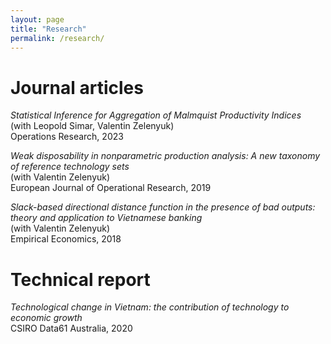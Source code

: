 ```yaml
---
layout: page
title: "Research"
permalink: /research/
---
```


# Journal articles

*Statistical Inference for Aggregation of Malmquist Productivity Indices* \
(with Leopold Simar, Valentin Zelenyuk) \
Operations Research, 2023

*Weak disposability in nonparametric production analysis: A new taxonomy of reference technology sets* \
(with Valentin Zelenyuk) \
European Journal of Operational Research, 2019

*Slack-based directional distance function in the presence of bad outputs: theory and application to Vietnamese banking* \
(with Valentin Zelenyuk) \
Empirical Economics, 2018

# Technical report

*Technological change in Vietnam: the contribution of technology to economic growth*\
CSIRO Data61 Australia, 2020
